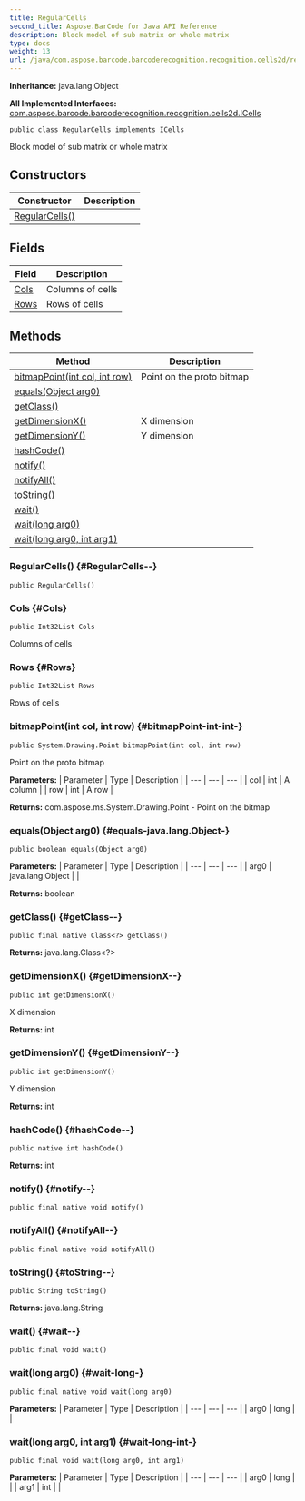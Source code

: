 ```yaml
---
title: RegularCells
second_title: Aspose.BarCode for Java API Reference
description: Block model of sub matrix or whole matrix
type: docs
weight: 13
url: /java/com.aspose.barcode.barcoderecognition.recognition.cells2d/regularcells/
---
```

**Inheritance:**
java.lang.Object

**All Implemented Interfaces:**
[com.aspose.barcode.barcoderecognition.recognition.cells2d.ICells](../../com.aspose.barcode.barcoderecognition.recognition.cells2d/icells)
```
public class RegularCells implements ICells
```

Block model of sub matrix or whole matrix
## Constructors

| Constructor | Description |
| --- | --- |
| [RegularCells()](#RegularCells--) |  |
## Fields

| Field | Description |
| --- | --- |
| [Cols](#Cols) | Columns of cells |
| [Rows](#Rows) | Rows of cells |
## Methods

| Method | Description |
| --- | --- |
| [bitmapPoint(int col, int row)](#bitmapPoint-int-int-) | Point on the proto bitmap |
| [equals(Object arg0)](#equals-java.lang.Object-) |  |
| [getClass()](#getClass--) |  |
| [getDimensionX()](#getDimensionX--) | X dimension |
| [getDimensionY()](#getDimensionY--) | Y dimension |
| [hashCode()](#hashCode--) |  |
| [notify()](#notify--) |  |
| [notifyAll()](#notifyAll--) |  |
| [toString()](#toString--) |  |
| [wait()](#wait--) |  |
| [wait(long arg0)](#wait-long-) |  |
| [wait(long arg0, int arg1)](#wait-long-int-) |  |
### RegularCells() {#RegularCells--}
```
public RegularCells()
```


### Cols {#Cols}
```
public Int32List Cols
```


Columns of cells

### Rows {#Rows}
```
public Int32List Rows
```


Rows of cells

### bitmapPoint(int col, int row) {#bitmapPoint-int-int-}
```
public System.Drawing.Point bitmapPoint(int col, int row)
```


Point on the proto bitmap

**Parameters:**
| Parameter | Type | Description |
| --- | --- | --- |
| col | int | A column |
| row | int | A row |

**Returns:**
com.aspose.ms.System.Drawing.Point - Point on the bitmap
### equals(Object arg0) {#equals-java.lang.Object-}
```
public boolean equals(Object arg0)
```




**Parameters:**
| Parameter | Type | Description |
| --- | --- | --- |
| arg0 | java.lang.Object |  |

**Returns:**
boolean
### getClass() {#getClass--}
```
public final native Class<?> getClass()
```




**Returns:**
java.lang.Class<?>
### getDimensionX() {#getDimensionX--}
```
public int getDimensionX()
```


X dimension

**Returns:**
int
### getDimensionY() {#getDimensionY--}
```
public int getDimensionY()
```


Y dimension

**Returns:**
int
### hashCode() {#hashCode--}
```
public native int hashCode()
```




**Returns:**
int
### notify() {#notify--}
```
public final native void notify()
```




### notifyAll() {#notifyAll--}
```
public final native void notifyAll()
```




### toString() {#toString--}
```
public String toString()
```




**Returns:**
java.lang.String
### wait() {#wait--}
```
public final void wait()
```




### wait(long arg0) {#wait-long-}
```
public final native void wait(long arg0)
```




**Parameters:**
| Parameter | Type | Description |
| --- | --- | --- |
| arg0 | long |  |

### wait(long arg0, int arg1) {#wait-long-int-}
```
public final void wait(long arg0, int arg1)
```




**Parameters:**
| Parameter | Type | Description |
| --- | --- | --- |
| arg0 | long |  |
| arg1 | int |  |

